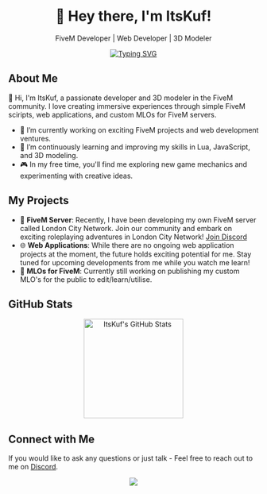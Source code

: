 <div align="center">
  <h1>👋 Hey there, I'm ItsKuf!</h1>
  <p>FiveM Developer | Web Developer | 3D Modeler</p>
  
  <!-- Typing Animation -->
  <a href="https://git.io/typing-svg"><img src="https://readme-typing-svg.demolab.com?font=Roboto+Condensed&weight=750&size=30&duration=5000&pause=3000&color=1890ff&center=true&vCenter=true&width=550&lines=Welcome+to+my+GitHub+Profile!" alt="Typing SVG" /></a>
</div>

## About Me

👋 Hi, I'm ItsKuf, a passionate developer and 3D modeler in the FiveM community. I love creating immersive experiences through simple FiveM sciripts, web applications, and custom MLOs for FiveM servers.

- 🔭 I’m currently working on exciting FiveM projects and web development ventures.
- 🌱 I’m continuously learning and improving my skills in Lua, JavaScript, and 3D modeling.
- 🎮 In my free time, you'll find me exploring new game mechanics and experimenting with creative ideas.

## My Projects

- 🚗 **FiveM Server**: Recently, I have been developing my own FiveM server called London City Network. Join our community and embark on exciting roleplaying adventures in London City Network!
  [Join Discord](https://discord.gg/ruwCgbMd)
- 🌐 **Web Applications**: While there are no ongoing web application projects at the moment, the future holds exciting potential for me. Stay tuned for upcoming developments from me while you watch me learn!
- 🏢 **MLOs for FiveM**: Currently still working on publishing my custom MLO's for the public to edit/learn/utilise.

## GitHub Stats

<p align="center">
  <img align="center" height="200px" src="https://github-readme-stats-git-masterrstaa-rickstaa.vercel.app/api?username=ItsKuf&show_icons=true&count_private=true&include_all_commits=true&line_height=25&theme=dark" alt="ItsKuf's GitHub Stats" />
</p>

## Connect with Me

If you would like to ask any questions or just talk - Feel free to reach out to me on [Discord](k54).

<div align="center">
  <a href="https://github.com/ItsKuf">
    <img src="https://github-readme-streak-stats.herokuapp.com?user=ItsKuf&theme=dark" />
  </a>
</div>
